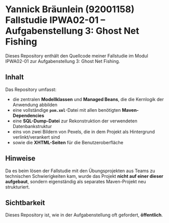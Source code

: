 # Yannick Bräunlein (92001158) Fallstudie IPWA02-01 – Aufgabenstellung 3: Ghost Net Fishing

Dieses Repository enthält den  Quellcode meiner Fallstudie im  Modul IPWA02-01 zur Aufgabenstellung 3: Ghost Net Fishing. 

## Inhalt

Das Repository umfasst:
- die zentralen **Modellklassen** und **Managed Beans**, die die Kernlogik der Anwendung abbilden
- eine vollständige **`pom.xml`**-Datei mit allen benötigten **Maven-Dependencies** 
- eine **SQL-Dump-Datei** zur Rekonstruktion der verwendeten Datenbankstruktur
- eins von zwei Bildern von Pexels, die in dem Projekt als Hintergrund verlinkt/verankert sind
- sowie die **XHTML-Seiten** für die Benutzeroberfläche

## Hinweise

Da es beim lösen der Fallstudie mit den Übungsprojekten aus Teams zu technischen Schwierigkeiten kam, wurde das Projekt **nicht auf einer dieser aufgebaut**, sondern eigenständig als separates Maven-Projekt neu strukturiert.

## Sichtbarkeit

Dieses Repository ist, wie in der Aufgabenstellung oft gefordert, **öffentlich**.
